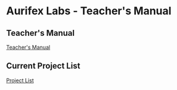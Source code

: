 # Aurifex Labs - Teacher's Manual

## Teacher's Manual
[Teacher's Manual](https://github.com/steve-aurifexlabs/teachers-manual/blob/main/teachers-manual.md)

## Current Project List
[Project List](https://github.com/steve-aurifexlabs/teachers-manual/blob/main/projects.md)